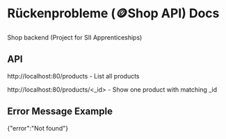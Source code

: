 # Rückenprobleme (🪙Shop API) Docs
Shop backend (Project for SII Apprenticeships)

## API
http://localhost:80/products - List all products

http://localhost:80/products/<_id> - Show one product with matching _id

## Error Message Example
{"error":"Not found"}